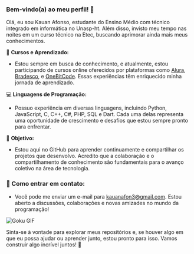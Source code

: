 ### Bem-vindo(a) ao meu perfil! 🌠

Olá, eu sou Kauan Afonso, estudante do Ensino Médio com técnico integrado em informática no Unasp-ht. Além disso, invisto meu tempo nas noites em um curso técnico na Etec, buscando aprimorar ainda mais meus conhecimentos.

📘 **Cursos e Aprendizado:**
- Estou sempre em busca de conhecimento, e atualmente, estou participando de cursos online oferecidos por plataformas como [Alura](https://www.alura.com.br), [Bradesco](https://www.ev.org.br/areas-de-interesse), e [OneBitCode](https://onebitcode.com/). Essas experiências têm enriquecido minha jornada de aprendizado.

💻 **Linguagens de Programação:**
- Possuo experiência em diversas linguagens, incluindo Python, JavaScript, C, C++, C#, PHP, SQL e Dart. Cada uma delas representa uma oportunidade de crescimento e desafios que estou sempre pronto para enfrentar.

🚀 **Objetivo:**
- Estou aqui no GitHub para aprender continuamente e compartilhar os projetos que desenvolvo. Acredito que a colaboração e o compartilhamento de conhecimento são fundamentais para o avanço coletivo na área de tecnologia.

### 📧 Como entrar em contato:
- Você pode me enviar um e-mail para kauanafon3@gmail.com. Estou aberto a discussões, colaborações e novas amizades no mundo da programação!

![Goku GIF](https://media.tenor.com/JcuSfsgy_IoAAAAC/goku-dragon-ball.gif)

Sinta-se à vontade para explorar meus repositórios e, se houver algo em que eu possa ajudar ou aprender junto, estou pronto para isso. Vamos construir algo incrível juntos! 🚀

